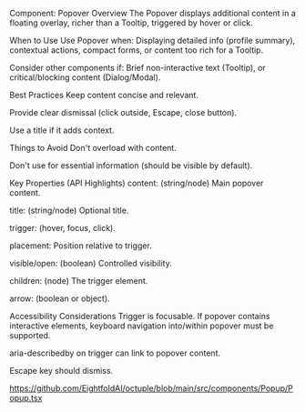 Component: Popover
Overview
The Popover displays additional content in a floating overlay, richer than a Tooltip, triggered by hover or click.    

When to Use
Use Popover when: Displaying detailed info (profile summary), contextual actions, compact forms, or content too rich for a Tooltip.    

Consider other components if: Brief non-interactive text (Tooltip), or critical/blocking content (Dialog/Modal).    

Best Practices
Keep content concise and relevant.    

Provide clear dismissal (click outside, Escape, close button).    

Use a title if it adds context.    

Things to Avoid
Don't overload with content.    

Don't use for essential information (should be visible by default).    

Key Properties (API Highlights)
content: (string/node) Main popover content.    

title: (string/node) Optional title.    

trigger: (hover, focus, click).    

placement: Position relative to trigger.    

visible/open: (boolean) Controlled visibility.    

children: (node) The trigger element.    

arrow: (boolean or object).    

Accessibility Considerations
Trigger is focusable. If popover contains interactive elements, keyboard navigation into/within popover must be supported.    

aria-describedby on trigger can link to popover content.    

Escape key should dismiss.    

https://github.com/EightfoldAI/octuple/blob/main/src/components/Popup/Popup.tsx